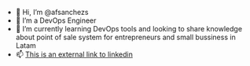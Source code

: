 - 👋 Hi, I’m @afsanchezs
- 👀 I’m a DevOps Engineer
- 🌱 I’m currently learning DevOps tools and looking to share knowledge about point of sale system for entrepreneurs and small bussiness in Latam
- 📫 [This is an external link to linkedin](https:/www.linkedin.com/in/andres-felipe-sanchez-26a728196/)


